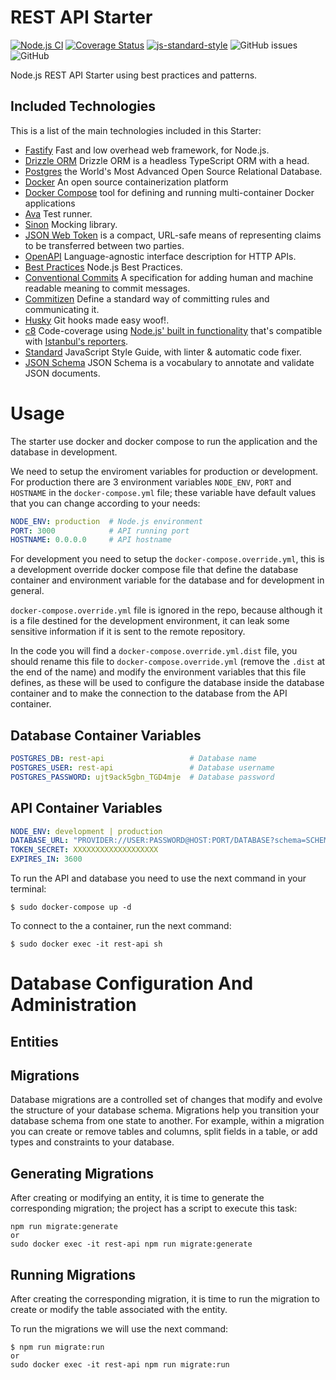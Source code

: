 # REST API Starter

[![Node.js CI](https://github.com/aagamezl/rest-api-starter/actions/workflows/node.js.yml/badge.svg)](https://github.com/aagamezl/rest-api-starter/actions/workflows/node.js.yml)
[![Coverage Status](https://coveralls.io/repos/github/aagamezl/rest-api-starter/badge.svg?branch=master)](https://coveralls.io/github/aagamezl/rest-api-starter?branch=master)
[![js-standard-style](https://img.shields.io/badge/code%20style-standard-brightgreen.svg?style=flat-square)](https://github.com/feross/standard)
![GitHub issues](https://img.shields.io/github/issues-raw/aagamezl/rest-api-starter)
![GitHub](https://img.shields.io/github/license/aagamezl/rest-api-starter)

Node.js REST API Starter using best practices and patterns.

## Included Technologies

This is a list of the main technologies included in this Starter:

* [Fastify](https://fastify.dev/) Fast and low overhead web framework, for Node.js.
* [Drizzle ORM](https://orm.drizzle.team/) Drizzle ORM is a headless TypeScript ORM with a head.
* [Postgres](https://www.postgresql.org/) the World's Most Advanced Open Source Relational Database.
* [Docker](https://www.docker.com/) An open source containerization platform
* [Docker Compose](https://docs.docker.com/compose/) tool for defining and running multi-container Docker applications
* [Ava](https://github.com/avajs/ava) Test runner.
* [Sinon](https://sinonjs.org/) Mocking library.
* [JSON Web Token](https://www.rfc-editor.org/rfc/rfc7519) is a compact, URL-safe means of representing claims to be transferred between two parties.
* [OpenAPI](https://www.openapis.org/) Language-agnostic interface description for HTTP APIs.
* [Best Practices](https://github.com/goldbergyoni/nodebestpractices) Node.js Best Practices.
* [Conventional Commits](https://www.conventionalcommits.org/) A specification for adding human and machine readable meaning to commit messages.
* [Commitizen](https://commitizen-tools.github.io/commitizen/) Define a standard way of committing rules and communicating it.
* [Husky](https://typicode.github.io/husky/) Git hooks made easy woof!.
* [c8](https://github.com/bcoe/c8) Code-coverage using [Node.js' built in functionality](https://nodejs.org/dist/latest-v10.x/docs/api/cli.html#cli_node_v8_coverage_dir) that's compatible with [Istanbul's reporters](https://istanbul.js.org/docs/advanced/alternative-reporters/).
* [Standard](https://standardjs.com/) JavaScript Style Guide, with linter & automatic code fixer.
* [JSON Schema](https://joi.dev/) JSON Schema is a vocabulary to annotate and validate JSON documents.

# Usage

The starter use docker and docker compose to run the application and the database in development.

We need to setup the enviroment variables for production or development. For production there are 3 environment variables `NODE_ENV`, `PORT` and `HOSTNAME` in the `docker-compose.yml` file; these variable have default values that you can change according to your needs:

```yaml
NODE_ENV: production  # Node.js environment
PORT: 3000            # API running port
HOSTNAME: 0.0.0.0     # API hostname
```

For development you need to setup the `docker-compose.override.yml`, this is a development override docker compose file that define the database container and environment variable for the database and for development in general.

`docker-compose.override.yml` file is ignored in the repo, because although it is a file destined for the development environment, it can leak some sensitive information if it is sent to the remote repository.

In the code you will find a `docker-compose.override.yml.dist` file, you should rename this file to `docker-compose.override.yml` (remove the `.dist` at the end of the name) and modify the environment variables that this file defines, as these will be used to configure the database inside the database container and to make the connection to the database from the API container.

## Database Container Variables

```yaml
POSTGRES_DB: rest-api                   # Database name
POSTGRES_USER: rest-api                 # Database username
POSTGRES_PASSWORD: ujt9ack5gbn_TGD4mje  # Database password
```

## API Container Variables

```yaml
NODE_ENV: development | production                                         # Node.js environment
DATABASE_URL: "PROVIDER://USER:PASSWORD@HOST:PORT/DATABASE?schema=SCHEMA"  # Database URL
TOKEN_SECRET: XXXXXXXXXXXXXXXXXXX                                          # Secret for JWT token generation
EXPIRES_IN: 3600                                                           # JWT token expiration time

```

To run the API and database you need to use the next command in your terminal:

```shell
$ sudo docker-compose up -d
```

To connect to the a container, run the next command:

```shell
$ sudo docker exec -it rest-api sh
```

# Database Configuration And Administration

## Entities

## Migrations

Database migrations are a controlled set of changes that modify and evolve the structure of your database schema. Migrations help you transition your database schema from one state to another. For example, within a migration you can create or remove tables and columns, split fields in a table, or add types and constraints to your database.

## Generating Migrations

After creating or modifying an entity, it is time to generate the corresponding migration; the project has a script to execute this task:

```shell
npm run migrate:generate
or
sudo docker exec -it rest-api npm run migrate:generate
```

## Running Migrations

After creating the corresponding migration, it is time to run the migration to create or modify the table associated with the entity.

To run the migrations we will use the next command:

```shell
$ npm run migrate:run
or
sudo docker exec -it rest-api npm run migrate:run
```
